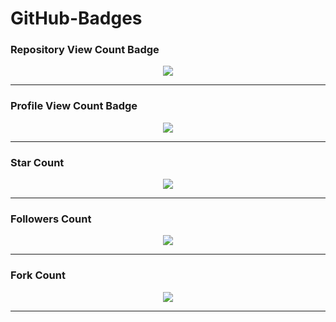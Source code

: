 # GitHub-Badges

### Repository View Count Badge
<p align="center">
  <img src="https://gh-badges.vercel.app/ghrvc?user=codewithvignesh-dev&repo=github-badges&label=Repository%20Views" />
</p>

---

### Profile View Count Badge
<p align="center">
  <img src="https://gh-badges.vercel.app/ghpvc?user=codewithvignesh-dev&label=Profile%20Views" />
</p>

---

### Star Count
<p align="center">
  <img src="https://gh-badges.vercel.app/ghsc?user=codewithvignesh-dev&repo=github-badges&label=Repo%20Stars" />
</p>

---

### Followers Count
<p align="center">
  <img src="https://gh-badges.vercel.app/ghflwcnt?user=codewithvignesh-dev&label=Followers" />
</p>

---

### Fork Count
<p align="center">
  <img src="https://gh-badges.vercel.app/ghfc?user=codewithvignesh-dev&repo=github-badges&label=Forks" />
</p>

---
